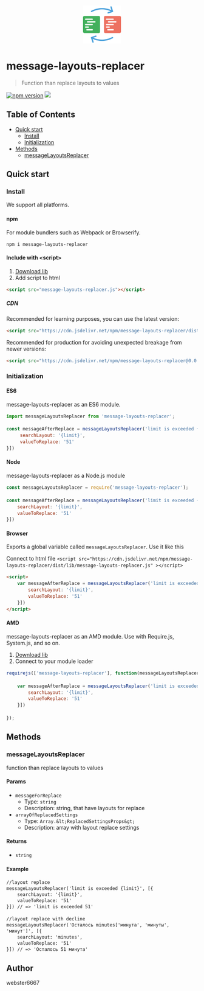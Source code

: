 <p align="center" style="text-align:center">
    <img src="./illustration.svg" alt="illustration" width="100"/>
</p>

# message-layouts-replacer

> Function than replace layouts to values

[![npm version](https://badge.fury.io/js/message-layouts-replacer.svg)](https://www.npmjs.com/package/message-layouts-replacer)
[![](https://data.jsdelivr.com/v1/package/npm/message-layouts-replacer/badge)](https://www.jsdelivr.com/package/npm/message-layouts-replacer)


## Table of Contents

- [Quick start](#quick-start)
  - [Install](#install)
  - [Initialization](#initialization)
- [Methods](#methods)
  - [messageLayoutsReplacer](#messageLayoutsReplacer)

## Quick start

### Install

We support all platforms.

#### npm

For module bundlers such as Webpack or Browserify.

```shell
npm i message-layouts-replacer
```

#### Include with &lt;script&gt;

1. <a href="https://cdn.jsdelivr.net/npm/message-layouts-replacer/dist/lib/message-layouts-replacer.js" target="_blank">Download lib</a>
2. Add script to html

```html
<script src="message-layouts-replacer.js"></script>
```

##### CDN

Recommended for learning purposes, you can use the latest version:

```html
<script src="https://cdn.jsdelivr.net/npm/message-layouts-replacer/dist/lib/message-layouts-replacer.js"></script>
```

Recommended for production for avoiding unexpected breakage from newer versions:

```html
<script src="https://cdn.jsdelivr.net/npm/message-layouts-replacer@0.0.0/dist/lib/message-layouts-replacer.js"></script>
```

### Initialization

#### ES6

message-layouts-replacer as an ES6 module.

```js
import messageLayoutsReplacer from 'message-layouts-replacer';

const messageAfterReplace = messageLayoutsReplacer('limit is exceeded {limit}', [{
     searchLayout: '{limit}',
     valueToReplace: '51'
}])

```

#### Node

message-layouts-replacer as a Node.js module

```js
const messageLayoutsReplacer = require('message-layouts-replacer');

const messageAfterReplace = messageLayoutsReplacer('limit is exceeded {limit}', [{
    searchLayout: '{limit}',
    valueToReplace: '51'
}])

```

#### Browser

Exports a global variable called `messageLayoutsReplacer`. Use it like this

Connect to html file ```<script src="https://cdn.jsdelivr.net/npm/message-layouts-replacer/dist/lib/message-layouts-replacer.js" ></script>```

```html
<script>
    var messageAfterReplace = messageLayoutsReplacer('limit is exceeded {limit}', [{
        searchLayout: '{limit}',
        valueToReplace: '51'
    }])
</script>
```

#### AMD

message-layouts-replacer as an AMD module. Use with Require.js, System.js, and so on.

1. <a href="https://cdn.jsdelivr.net/npm/message-layouts-replacer/dist/lib/message-layouts-replacer.js" target="_blank">Download lib</a>
2. Connect to your module loader

```js
requirejs(['message-layouts-replacer'], function(messageLayoutsReplacer) {

    var messageAfterReplace = messageLayoutsReplacer('limit is exceeded {limit}', [{
        searchLayout: '{limit}',
        valueToReplace: '51'
    }])

});
```

## Methods

### messageLayoutsReplacer

function than replace layouts to values


#### Params
- `messageForReplace`
  - Type: `string`
  - Description: string, that have layouts for replace
- `arrayOfReplacedSettings`
  - Type: `Array.&lt;ReplacedSettingsProps&gt;`
  - Description: array with layout replace settings

#### Returns
- `string`

#### Example
```JS
//layout replace
messageLayoutsReplacer('limit is exceeded {limit}', [{
    searchLayout: '{limit}',
    valueToReplace: '51'
}]) // => 'limit is exceeded 51'

//layout replace with decline
messageLayoutsReplacer('Осталось minutes['минута', 'минуты', 'минут']', [{
    searchLayout: 'minutes',
    valueToReplace: '51'
}]) // => 'Осталось 51 минута'
```



## Author

webster6667
